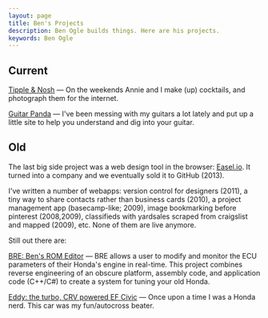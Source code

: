 ```yaml
---
layout: page
title: Ben's Projects
description: Ben Ogle builds things. Here are his projects.
keywords: Ben Ogle
---
```


Current
-------

[Tipple & Nosh](https://www.instagram.com/tippleandnosh/) &mdash; On the weekends Annie and I make (up) cocktails, and photograph them for the internet.

[Guitar Panda](http://guitarpanda.com) &mdash; I've been messing with my guitars a lot lately and put up a little site to help you understand and dig into your guitar.

Old
---

The last big side project was a web design tool in the browser: [Easel.io](http://easel.io). It turned into a company and we eventually sold it to GitHub (2013).

I've written a number of webapps: version control for designers (2011), a tiny
way to share contacts rather than business cards (2010), a project management
app (basecamp-like; 2009), image bookmarking before pinterest (2008,2009),
classifieds with yardsales scraped from craigslist and mapped (2009), etc. None of them are live anymore.

Still out there are:

[BRE: Ben's ROM Editor](/projects/bre.html) &mdash; BRE allows a user to
modify and monitor the ECU parameters of their Honda's engine in real-time.
This project combines reverse engineering of an obscure platform, assembly
code, and application code (C++/C#) to create a system for tuning your old
Honda.

[Eddy: the turbo, CRV powered EF Civic](/projects/eddy.html) &mdash; Once upon
a time I was a Honda nerd. This car was my fun/autocross beater.
